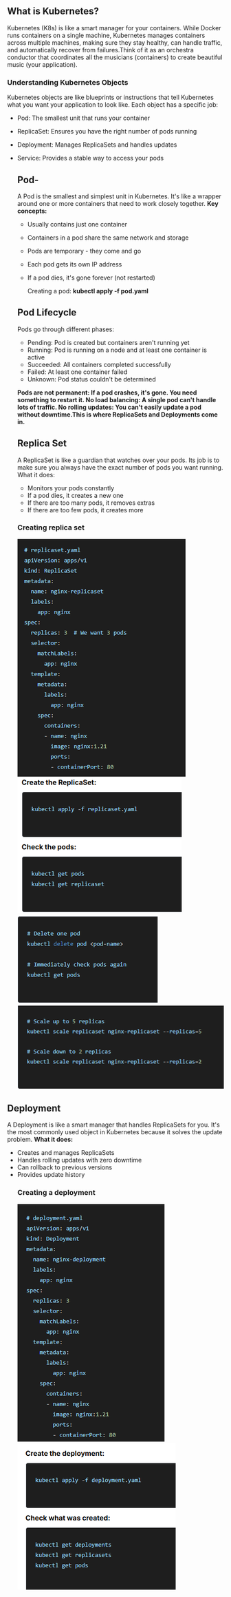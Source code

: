 ## What is Kubernetes?
Kubernetes (K8s) is like a smart manager for your containers. While Docker runs containers on a single machine, Kubernetes manages containers across multiple machines, making sure they stay healthy, can handle traffic, and automatically recover from failures.Think of it as an orchestra conductor that coordinates all the musicians (containers) to create beautiful music (your application).
### Understanding Kubernetes Objects
Kubernetes objects are like blueprints or instructions that tell Kubernetes what you want your application to look like. 
Each object has a specific job:
- Pod: The smallest unit that runs your container
- ReplicaSet: Ensures you have the right number of pods running
- Deployment: Manages ReplicaSets and handles updates
- Service: Provides a stable way to access your pods
  ## Pod-
  A Pod is the smallest and simplest unit in Kubernetes. It's like a wrapper around one or more containers that need to work closely together.
  **Key concepts:**
  - Usually contains just one container
  - Containers in a pod share the same network and storage
  - Pods are temporary - they come and go
  - Each pod gets its own IP address
  - If a pod dies, it's gone forever (not restarted)

    Creating a pod:
    **kubectl apply -f pod.yaml**

  ## Pod Lifecycle
  Pods go through different phases:
  - Pending: Pod is created but containers aren't running yet
  - Running: Pod is running on a node and at least one container is active
  - Succeeded: All containers completed successfully
  - Failed: At least one container failed
  - Unknown: Pod status couldn't be determined

  **Pods are not permanent: If a pod crashes, it's gone. You need something to restart it. No load balancing: A single pod can't handle lots of traffic. No rolling updates: You can't easily update a pod without downtime.This is where ReplicaSets and Deployments come in.**
  ## Replica Set
    A ReplicaSet is like a guardian that watches over your pods. Its job is to make sure you always have the exact number of pods you want running.
  What it does:
  - Monitors your pods constantly
  - If a pod dies, it creates a new one
  - If there are too many pods, it removes extras
  - If there are too few pods, it creates more
   ### Creating replica set
   ![replica](image/replica.png)
   ![create](image/pic.png)
   ![test](image/testreplica.png)
   ![scaling](image/scalingreplica.png)
## Deployment
A Deployment is like a smart manager that handles ReplicaSets for you. It's the most commonly used object in Kubernetes because it solves the update problem.
**What it does:**
- Creates and manages ReplicaSets
- Handles rolling updates with zero downtime
- Can rollback to previous versions
- Provides update history
  ### Creating a deployment
  ![yaml](image/deployment_yaml.png)
  ![create](image/createdeployment.png)
